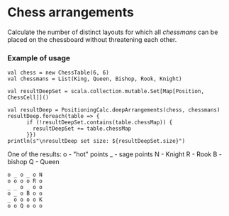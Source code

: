 # Chess arrangements
Calculate the number of distinct layouts for which all _chessmans_ can be placed on the chessboard without threatening each other.

### Example of usage
```
val chess = new ChessTable(6, 6)
val chessmans = List(King, Queen, Bishop, Rook, Knight)

val resultDeepSet = scala.collection.mutable.Set[Map[Position, ChessCell]]()

val resultDeep = PositioningCalc.deepArrangements(chess, chessmans)
resultDeep.foreach(table => {
      if (!resultDeepSet.contains(table.chessMap)) {
        resultDeepSet += table.chessMap
      }})
println(s"\nresultDeep set size: ${resultDeepSet.size}")
```
One of the results:
o - "hot" points
_ - sage points
N - Knight
R - Rook
B - bishop
Q - Queen
```
o _ o _ o N
o o o o R o
_ _ o _ o o
o _ o B o o
_ o o o o K
o o Q o o o
```

